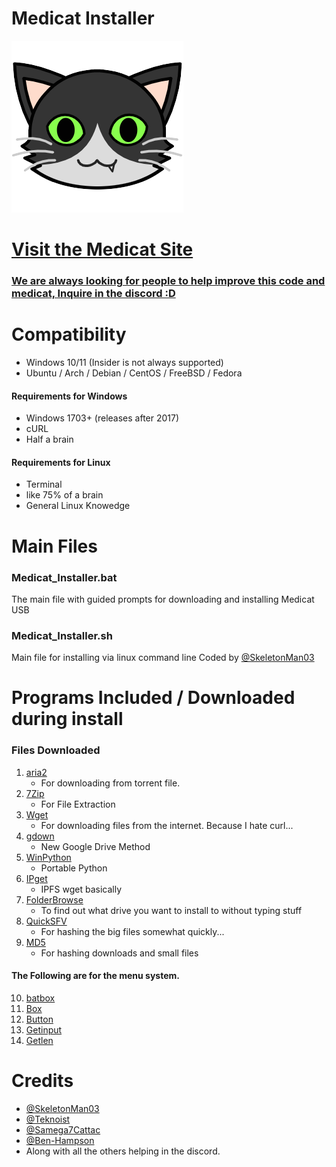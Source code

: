 # Medicat Installer
![Logo](icon.png)

# [Visit the Medicat Site](https://medicatusb.com/)

### [We are always looking for people to help improve this code and medicat, Inquire in the discord :D](https://url.medicatusb.com/discord)

# Compatibility
* Windows 10/11 (Insider is not always supported)
* Ubuntu / Arch / Debian / CentOS / FreeBSD / Fedora

#### Requirements for Windows
* Windows 1703+ (releases after 2017)
* cURL
* Half a brain

#### Requirements for Linux
* Terminal
* like 75% of a brain
* General Linux Knowedge 

# Main Files
### Medicat_Installer.bat
The main file with guided prompts for downloading and installing Medicat USB

### Medicat_Installer.sh
Main file for installing via linux command line
Coded by [@SkeletonMan03](https://github.com/SkeletonMan03)

# Programs Included / Downloaded during install

  ### Files Downloaded
  
  1. [aria2](https://github.com/aria2/aria2)
      * For downloading from torrent file.
  2. [7Zip](https://www.7-zip.org/)
      * For File Extraction
  3. [Wget](https://eternallybored.org/misc/wget/)
      * For downloading files from the internet. Because I hate curl...
  4. [gdown](https://github.com/wkentaro/gdown)
      * New Google Drive Method
  5. [WinPython](https://winpython.github.io/)
      * Portable Python
  6. [IPget](https://github.com/ipfs/ipget)
      * IPFS wget basically
  7. [FolderBrowse](https://github.com/TheBATeam/FolderBrowse-by-Fatih-Kodak)
      * To find out what drive you want to install to without typing stuff
  8. [QuickSFV](http://www.quicksfv.org/)
      * For hashing the big files somewhat quickly...
  9. [MD5](https://github.com/npocmaka/batch.scripts/blob/master/fileUtils/md5.bat)
      * For hashing downloads and small files
      
  #### The Following are for the menu system.
  10. [batbox](https://github.com/TheBATeam/BATBOX-An-Awesome-Batch-Plugin)
  11. [Box](https://github.com/TheBATeam/Box-Function-2.0)
  12. [Button](https://github.com/TheBATeam/Button-Function-2.0-by-Kvc)
  13. [Getinput](https://github.com/TheBATeam/GetInput-By-Aacini)
  14. [Getlen](https://github.com/TheBATeam/Getlen-Function-2.0-by-Kvc)

# Credits
* [@SkeletonMan03](https://github.com/SkeletonMan03)
* [@Teknoist](https://github.com/Teknoist)
* [@Samega7Cattac](https://github.com/Samega7Cattac)
* [@Ben-Hampson](https://github.com/Ben-Hampson)
* Along with all the others helping in the discord.
